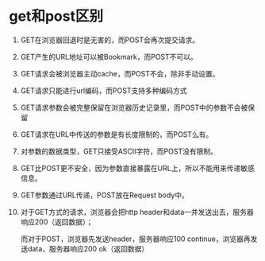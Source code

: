 # get和post区别

1. GET在浏览器回退时是无害的，而POST会再次提交请求。

2. GET产生的URL地址可以被Bookmark，而POST不可以。

3. GET请求会被浏览器主动cache，而POST不会，除非手动设置。

4. GET请求只能进行url编码，而POST支持多种编码方式

5. GET请求参数会被完整保留在浏览器历史记录里，而POST中的参数不会被保留

6. GET请求在URL中传送的参数是有长度限制的，而POST么有。

7. 对参数的数据类型，GET只接受ASCII字符，而POST没有限制。

8. GET比POST更不安全，因为参数直接暴露在URL上，所以不能用来传递敏感信息。

9. GET参数通过URL传递，POST放在Request body中。

10. 对于GET方式的请求，浏览器会把http header和data一并发送出去，服务器响应200（返回数据）；

    而对于POST，浏览器先发送header，服务器响应100 continue，浏览器再发送data，服务器响应200 ok（返回数据）